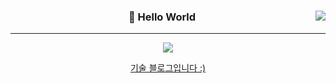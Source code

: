 <div align="center">
   
  <img align="right" src="https://github-readme-stats.vercel.app/api/top-langs/?username=hjk329&theme=dracula&"/>
  
  ### 🐥 Hello World 
  
  ---
  
<a href="https://hits.seeyoufarm.com"><img src="https://hits.seeyoufarm.com/api/count/incr/badge.svg?url=https%3A%2F%2Fgithub.com%2Fhjk329%2Fhjk329&count_bg=%230B0B0B&title_bg=%23090909&icon=&icon_color=%23E7E7E7&title=hits&edge_flat=false"/></a>
  <br>
  
  <a href="https://hjk329.github.io" target="_blank">기술 블로그입니다 :)</a>
 
</div>
